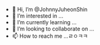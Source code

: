 - 👋 Hi, I’m @JohnnyJuheonShin
- 👀 I’m interested in ...
- 🌱 I’m currently learning ...
- 💞️ I’m looking to collaborate on ...
- 📫 How to reach me ...ㄹㅇㅋㅋ
<!---
JohnnyJuheonShin/JohnnyJuheonShin is a ✨ special ✨ repository because its `README.md` (this file) appears on your GitHub profile.
You can click the Preview link to take a look at your changes.
--->

